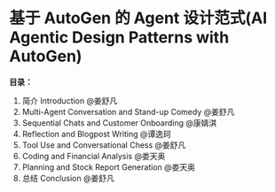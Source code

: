# 基于 AutoGen 的 Agent 设计范式(AI Agentic Design Patterns with AutoGen)

**目录：**

1. 简介 Introduction @姜舒凡
2. Multi-Agent Conversation and Stand-up Comedy @姜舒凡
3. Sequential Chats and Customer Onboarding @康婧淇
4. Reflection and Blogpost Writing @谭逸珂
5. Tool Use and Conversational Chess @姜舒凡
6. Coding and Financial Analysis @娄天奥
7. Planning and Stock Report Generation @娄天奥
8. 总结 Conclusion @姜舒凡
